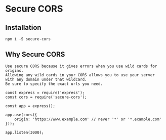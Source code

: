 # Secure CORS

## Installation
`npm i -S secure-cors`

## Why Secure CORS
    Use secure CORS because it gives errors when you use wild cards for origins.
    Allowing any wild cards in your CORS allows you to use your server with any domain under that wildcard.
    Be sure to specify the exact urls you need.

    const express = require('express');
    const cors = require('secure-cors');

    const app = express();

    app.use(cors({
        origin: 'https://www.example.com' // never '*' or '*.example.com'
    }));

    app.listen(3000);